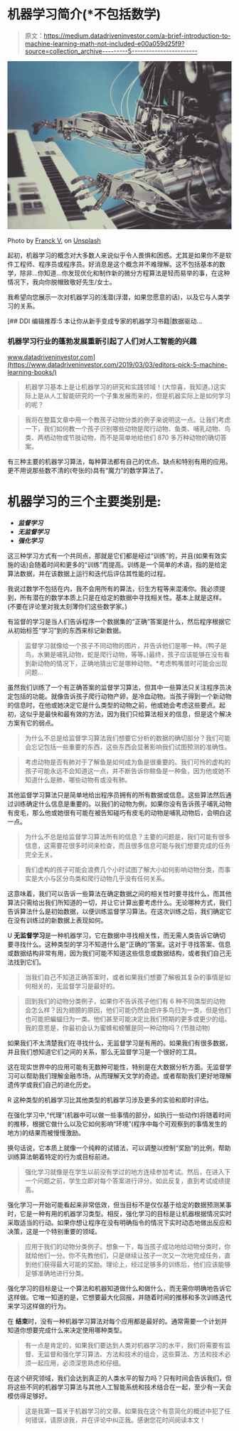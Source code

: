 # 机器学习简介(*不包括数学)

> 原文：<https://medium.datadriveninvestor.com/a-brief-introduction-to-machine-learning-math-not-included-e00a059d25f9?source=collection_archive---------5----------------------->

![](img/7bac821c303c18578751b4122dcf492c.png)

Photo by [Franck V.](https://unsplash.com/@franckinjapan?utm_source=medium&utm_medium=referral) on [Unsplash](https://unsplash.com?utm_source=medium&utm_medium=referral)

起初，机器学习的概念对大多数人来说似乎令人畏惧和困惑。尤其是如果你不是软件工程师、程序员或程序员。好消息是这个概念并不难理解。这不包括基本的数学，除非…你知道…你发现优化和制作新的微分方程算法是轻而易举的事，在这种情况下，我向你脱帽致敬好先生/女士。

我希望向您展示一次对机器学习的浅潜(浮潜，如果您愿意的话)，以及它与人类学习的关系。

[](https://www.datadriveninvestor.com/2019/03/03/editors-pick-5-machine-learning-books/) [## DDI 编辑推荐:5 本让你从新手变成专家的机器学习书籍|数据驱动…

### 机器学习行业的蓬勃发展重新引起了人们对人工智能的兴趣

www.datadriveninvestor.com](https://www.datadriveninvestor.com/2019/03/03/editors-pick-5-machine-learning-books/) 

> 机器学习基本上是让机器学习的研究和实践领域！(大惊喜，我知道。)这实际上是从人工智能研究的一个子集发展而来的，但是机器实际上是如何学习的呢？

> 我将在整篇文章中用一个教孩子动物分类的例子来说明这一点。让我们考虑一下，我们如何教一个孩子识别哪些动物是爬行动物、鱼类、哺乳动物、鸟类、两栖动物或节肢动物，而不是简单地给他们 870 多万种动物的确切答案。

有三种主要的机器学习算法，每种算法都有自己的优点、缺点和特别有用的应用。更不用说那些数不清的(夸张的)具有“魔力”的数学算法了。

# 机器学习的三个主要类别是:

*   ***监督学习***
*   ***无监督学习***
*   ***强化学习***

这三种学习方式有一个共同点，那就是它们都是经过“训练”的，并且(如果有效实施的话)会随着时间和更多的“训练”而提高。训练是一个简单的术语，指的是给定算法数据，并在该数据上运行和迭代后评估其性能的过程。

我说过数学不包括在内，我不会用所有的算法，衍生方程等来混淆你。我必须提到，所有潜在的数学本质上只是在给定的数据中寻找相关性。基本上就是这样。(不要在评论里对我太刻薄你们这些数学家。)

有监督的学习是当人们告诉程序一个数据集的“正确”答案是什么，然后程序根据它从初始标签“学习”到的东西来标记新数据。

> 监督学习就像给一个孩子不同动物的图片，并告诉他们是哪一种。(鸭子是鸟，水獭是哺乳动物，蛇是爬行动物，等等。)最终，孩子应该能够在没有看到新动物的情况下，正确地猜出它是哪种动物。*考虑鸭嘴兽时可能会出现问题…

虽然我们训练了一个有正确答案的监督学习算法，但其中一些算法只关注程序员决定包括的功能。就像告诉孩子爬行动物产卵，是冷血动物。当孩子得到一个新动物的信息时，在他或她决定它是什么类型的动物之前，他或她会考虑这些要点。起初，这似乎是最快和最有效的方法，因为我们只给算法相关的信息，但是这个解决方案有它的弱点。

> 为什么不总是给监督学习算法我们想要它分析的数据的确切部分？我们可能会忘记包括一些重要的东西，这些东西会显著影响我们试图预测的准确性。

> 考虑动物是否有肺对于了解鱼是如何成为鱼是很重要的。我们可怜的虚构的孩子可能永远不会知道这一点，并不断告诉你鲸鱼是一种鱼，因为他或她不知道什么是肺，哪些动物有或没有肺。

其他监督学习算法只是简单地给出程序员拥有的所有数据或信息。这些算法然后通过训练确定什么信息是重要的。以我们的动物为例，如果你没有告诉孩子哺乳动物有皮毛，那么他或她很有可能在被告知碰巧有皮毛的动物是哺乳动物后，会明白这一点。

> 为什么不总是给监督学习算法所有的信息？主要的问题是，我们可能有很多信息，这需要花很多时间来检查，而且很多信息可能与我们想要完成的任务完全无关。

> 我们虚构的孩子可能会浪费几个小时试图了解大小如何影响动物分类，而事实是大小与区分鸟类和爬行动物几乎没有任何关系。

这意味着，我们可以告诉一些算法在确定数据之间的相关性时要寻找什么，而其他算法只需给出我们所知道的一切，并让它计算出要考虑什么。无论哪种方式，我们告诉算法什么是初始数据，以便训练监督学习算法。在这次训练之后，我们确定它在没有训练过的新数据上表现如何。

U **无监督学习**是一种机器学习，它在数据中寻找相关性，而无需人类告诉它确切要寻找什么。这种类型的学习不知道什么是“正确的”答案。这对于寻找答案、信息或数据结构非常有用，因为我们可能不知道这些信息或数据结构，或者我们自己无法找到它们。

> 当我们自己不知道正确答案时，或者如果我们想要了解极其复杂的事情是如何相关的，无监督学习是最好的。

> 回到我们的动物分类例子，如果你不告诉孩子他们有 6 种不同类型的动物会怎么样？因为翅膀的原因，他们可能仍然会把许多鸟归为一类，但是他们也可能把蝙蝠归为一类。他们甚至可能决定比我们预期的更多或更少的组。我的意思是，你最初会认为蜜蜂和螃蟹是同一种动物吗？(节肢动物)

如果我们不太清楚我们在寻找什么，无监督学习是有用的。如果我们有很多数据，并且我们想知道它们之间的关系，那么无监督学习是一个很好的工具。

这在现实世界中的应用可能有无数种可能性，特别是在大数据分析方面。无监督学习可以帮助我们理解金融市场，从而理解天文学的奇迹。或者帮助我们更好地理解遗传学或我们自己的进化历史。

R 这种类型的机器学习比其他类型的机器学习涉及更多的实验和即时评估。

在强化学习中,“代理”(机器中可以做一些事情的部分，如执行一些动作)将随着时间的推移，根据它做什么以及它如何影响“环境”(程序中每个可观察到的事情发生的地方)的结果而被慢慢激励。

换句话说，它本质上就像一个纯粹的试错法，可以调整以控制“奖励”的比例，帮助训练算法朝着特定的行为或目标前进。

> 强化学习就像是在学生以前没有学过的地方连续参加考试。然后，在进入下一个问题之前，学生立即对每个答案进行评分。如此反复，直到考试成绩提高。

强化学习一开始可能看起来非常低效，但当目标不是仅仅基于给定的数据预测某事时，它是一种有用的机器学习类型。相反，强化学习的目标是让机器根据情况实时采取适当的行动。如果你想让程序在没有明确指令的情况下实时动态地做出反应和决策，这是一个特别重要的领域。

> 应用于我们的动物分类例子。想象一下，每当孩子成功地给动物分类时，你就给他们一分。你不先教他们，只是继续让孩子一次又一次地完成任务，直到他们获得最大可能的奖励。理论上，经过足够多的训练后，他们应该能够足够准确地进行分类。

强化学习的目标是让一个算法和机器知道做什么和做什么，而无需你明确地告诉它这样做。它唯一知道的是，它想要最大化回报，并随着时间的推移和多次训练迭代来学习这样做的行为。

在 **结束**时，没有一种机器学习算法对每个应用都是最好的。通常需要一个计划并知道你想要完成什么来决定使用哪种类型。

> 有一点是肯定的，如果我们要达到人类对机器学习的水平，我们将需要有监督、无监督和强化学习算法、方法和技术的组合，这些算法、方法和技术必须一起应用，必须深思熟虑和仔细。

在这个研究领域，我们会达到真正的人类水平的智力吗？只有时间会告诉我们，但将这些不同的机器学习算法与其他人工智能系统和技术结合在一起，至少有一天会模仿得足够好。

> 这是我第一篇关于机器学习的文章。如果我在这个有意简化的概述中犯了任何错误，请原谅我，并在评论中纠正我。感谢您花时间阅读本文！